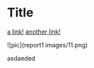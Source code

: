 # Title

[a link!](https://cse15L9amLab.com)
[another link!](https://hahahah.html/subpage)

![pic](report1 images/11.png)

asdaeded